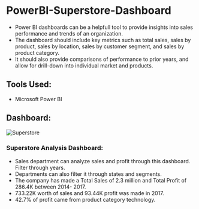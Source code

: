# PowerBI-Superstore-Dashboard

- Power BI dashboards can be a helpfull tool to provide insights into sales performance and trends of an organization.
- The dashboard should include key metrics such as total sales, sales by product, sales by location, sales by customer segment, and sales by product category.
- It should also provide comparisons of performance to prior years, and allow for drill-down into individual market and products.

## Tools Used:
- Microsoft Power BI

## Dashboard:

![Superstore](https://user-images.githubusercontent.com/128350743/237000925-5a74bac7-4176-4007-be4b-05617a94d11e.PNG)


### Superstore Analysis Dashboard:
- Sales department can analyze sales and profit through this dashboard. Filter through years.
- Departments can also filter it through states and segments.
- The company has made a Total Sales of 2.3 million and Total Profit of 286.4K between 2014- 2017.
- 733.22K worth of sales and 93.44K profit was made in 2017.
- 42.7% of profit came from product category technology.

